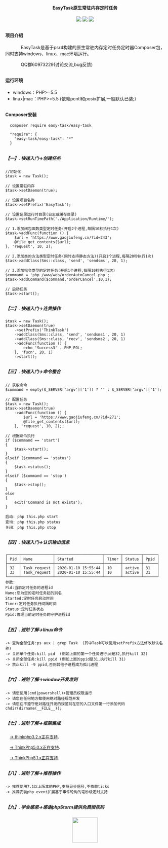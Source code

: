 ﻿<p align="center"><h4 style="text-align:center">EasyTask原生常驻内存定时任务</h4></p>
<p align="center">
<img src="https://www.gaojiufeng.cn/static/images/stable_version.svg" style="max-width:100%;">
<img src="https://www.gaojiufeng.cn/static/images/php_version.svg" style="max-width:100%;">
<img src="https://www.gaojiufeng.cn/static/images/license.svg" style="max-width:100%;"></a>
</p>


## <h4 style="text-align:left">  项目介绍 </h4>
<p>&ensp;&ensp;&ensp;&ensp;&ensp;&ensp;&ensp;EasyTask是基于psr4构建的原生常驻内存定时任务定时器Composer包，同时支持windows、linux、mac环境运行。

&ensp;&ensp;&ensp;&ensp;&ensp;&ensp;&ensp;QQ群60973229(讨论交流,bug反馈)
</p>

## <h4>   运行环境 </h4>

<ul>
    <li>windows：PHP>=5.5 </li>  
    <li>linux|mac：PHP>=5.5 (依赖pcntl和posix扩展,一般默认已装;）</li>  
</ul>  

## <h4>  Composer安装 </h4>

~~~
  composer require easy-task/easy-task
~~~

~~~
  "require": {
    "easy-task/easy-task": "*"
  }
~~~

## <h5>【一】. 快速入门->创建任务 </h5>

~~~
//初始化
$task = new Task();

// 设置常驻内存
$task->setDaemon(true);

// 设置项目名称
$task->setPrefix('EasyTask');

// 设置记录运行时目录(日志或缓存目录)
$task->setRunTimePath('./Application/Runtime/');

// 1.添加闭包函数类型定时任务(开启2个进程,每隔10秒执行1次)
$task->addFunc(function () {
    $url = 'https://www.gaojiufeng.cn/?id=243';
    @file_get_contents($url);
}, 'request', 10, 2);

// 2.添加类的方法类型定时任务(同时支持静态方法)(开启1个进程,每隔20秒执行1次)
$task->addClass(Sms::class, 'send', 'sendsms', 20, 1);

// 3.添加指令类型的定时任务(开启1个进程,每隔10秒执行1次)
$command = 'php /www/web/orderAutoCancel.php';
$task->addCommand($command,'orderCancel',10,1);

// 启动任务
$task->start();
~~~

## <h5>【二】. 快速入门->连贯操作 </h5>

~~~
$task = new Task();
$task->setDaemon(true)
    ->setPrefix('ThinkTask')
    ->addClass(Sms::class, 'send', 'sendsms1', 20, 1)
    ->addClass(Sms::class, 'recv', 'sendsms2', 20, 1)
    ->addFunc(function () {
        echo 'Success3' . PHP_EOL;
    }, 'fucn', 20, 1)
    ->start();
~~~

## <h5>【三】. 快速入门->命令整合 </h5>

~~~
// 获取命令
$command = empty($_SERVER['argv']['1']) ? '' : $_SERVER['argv']['1'];

// 配置任务
$task = new Task();
$task->setDaemon(true)
    ->addFunc(function () {
        $url = 'https://www.gaojiufeng.cn/?id=271';
        @file_get_contents($url);
    }, 'request', 10, 2);;

// 根据命令执行
if ($command == 'start')
{
    $task->start();
}
elseif ($command == 'status')
{
    $task->status();
}
elseif ($command == 'stop')
{
    $task->stop();
}
else
{
    exit('Command is not exists');
}

启动: php this.php start
查询: php this.php status
关闭: php this.php stop
~~~

## <h5>【四】. 快速入门->认识输出信息 </h5>

~~~
┌─────┬──────────────┬─────────────────────┬───────┬────────┬──────┐
│ Pid │ Name         │ Started             │ Timer │ Status │ Ppid │
├─────┼──────────────┼─────────────────────┼───────┼────────┼──────┤
│ 32  │ Task_request │ 2020-01-10 15:55:44 │ 10    │ active │ 31   │
│ 33  │ Task_request │ 2020-01-10 15:55:44 │ 10    │ active │ 31   │
└─────┴──────────────┴─────────────────────┴───────┴────────┴──────┘
参数:
Pid:当前定时任务的进程id
Name:您为您的定时任务起的别名
Started:定时任务启动时间
Timer:定时任务执行间隔时间
Status:定时任务状态
Ppid:管理当前定时任务的守护进程id
~~~

## <h5>【五】. 进阶了解->linux命令 </h5>

~~~
-> 查询全部任务:ps aux | grep Task  (其中Task可以使用setPrefix方法修改默认名称)
-> 关闭单个任务:kill pid  (例如上面的第一个任务进行id是32,执行kill 32)
-> 关闭全部任务:kill ppid (例如上面的ppid是31,执行kill 31)
-> 禁止kill -9 ppid,否则其他子进程成为孤儿进程
~~~

## <h5>【六】. 进阶了解->window开发准则 </h5>

~~~
-> 请您使用(cmd|powershell)+管理员权限运行 
-> 请您在任何地方都使用绝对路径规范开发
-> 请您在不遵守绝对路径开发的规范前在您的入口文件第一行添加代码chdir(dirname(__FILE__));
~~~

## <h5>【七】. 进阶了解->框架集成 </h5>

&ensp;&ensp;[<font size=2>-> thinkphp3.2.x正在支持</font>](http://example.com/). 

&ensp;&ensp;[<font size=2>-> ThinkPhp5.0.x正在支持</font>](http://example.com/).

&ensp;&ensp;[<font size=2>-> ThinkPhp5.1.x正在支持</font>](http://example.com/).

## <h5>【八】. 进阶了解->推荐操作 </h5>

~~~
-> 推荐使用7.1以上版本的PHP,支持异步信号,不依赖ticks
-> 推荐安装php_event扩展基于事件轮询的毫秒级定时支持
~~~

## <h5>【九】. 学会感恩->感谢phpStorm提供免费授权码 </h5>
<p align="center"><a href="https://www.jetbrains.com/phpstorm/" target="_blank" ><img src="https://www.gaojiufeng.cn/static/images/phpstorm.svg" width="80" height="80"></p>



